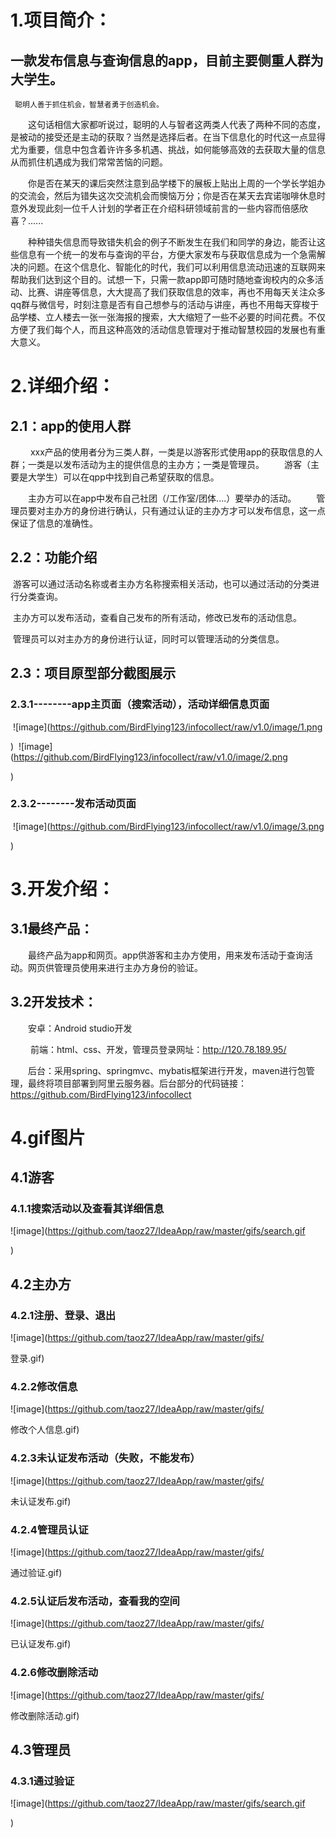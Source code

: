 ﻿#  1.项目简介：
## 一款发布信息与查询信息的app，目前主要侧重人群为大学生。  
` 
  聪明人善于抓住机会，智慧者勇于创造机会。
`
 
 &emsp;&emsp;这句话相信大家都听说过，聪明的人与智者这两类人代表了两种不同的态度，是被动的接受还是主动的获取？当然是选择后者。在当下信息化的时代这一点显得尤为重要，信息中包含着许许多多机遇、挑战，如何能够高效的去获取大量的信息从而抓住机遇成为我们常常苦恼的问题。
  
 
 &emsp;&emsp;你是否在某天的课后突然注意到品学楼下的展板上贴出上周的一个学长学姐办的交流会，然后为错失这次交流机会而懊恼万分；你是否在某天去宾诺咖啡休息时意外发现此刻一位千人计划的学者正在介绍科研领域前言的一些内容而倍感欣喜？......
 
 &emsp;&emsp;种种错失信息而导致错失机会的例子不断发生在我们和同学的身边，能否让这些信息有一个统一的发布与查询的平台，方便大家发布与获取信息成为一个急需解决的问题。在这个信息化、智能化的时代，我们可以利用信息流动迅速的互联网来帮助我们达到这个目的。试想一下，只需一款app即可随时随地查询校内的众多活动、比赛、讲座等信息，大大提高了我们获取信息的效率，再也不用每天关注众多qq群与微信号，时刻注意是否有自己想参与的活动与讲座，再也不用每天穿梭于品学楼、立人楼去一张一张海报的搜索，大大缩短了一些不必要的时间花费。不仅方便了我们每个人，而且这种高效的活动信息管理对于推动智慧校园的发展也有重大意义。
  
# 2.详细介绍：
## 2.1：app的使用人群

  &emsp;&emsp; xxx产品的使用者分为三类人群，一类是以游客形式使用app的获取信息的人群；一类是以发布活动为主的提供信息的主办方；一类是管理员。
&emsp;&emsp;游客（主要是大学生）可以在qpp中找到自己希望获取的信息。

&emsp;&emsp;主办方可以在app中发布自己社团（/工作室/团体....）要举办的活动。
&emsp;&emsp;管理员要对主办方的身份进行确认，只有通过认证的主办方才可以发布信息，这一点保证了信息的准确性。
 ## 2.2：功能介绍
  游客可以通过活动名称或者主办方名称搜索相关活动，也可以通过活动的分类进行分类查询。

  主办方可以发布活动，查看自己发布的所有活动，修改已发布的活动信息。

  管理员可以对主办方的身份进行认证，同时可以管理活动的分类信息。
## 2.3：项目原型部分截图展示
### 2.3.1--------app主页面（搜索活动），活动详细信息页面
  ![image](https://github.com/BirdFlying123/infocollect/raw/v1.0/image/1.png 

)
  ![image](https://github.com/BirdFlying123/infocollect/raw/v1.0/image/2.png 

)
### 2.3.2--------发布活动页面
  ![image](https://github.com/BirdFlying123/infocollect/raw/v1.0/image/3.png 

)
  
# 3.开发介绍：
## 3.1最终产品：
   &emsp;&emsp;最终产品为app和网页。app供游客和主办方使用，用来发布活动于查询活动。网页供管理员使用来进行主办方身份的验证。
## 3.2开发技术：
  &emsp;&emsp;安卓：Android studio开发

  &emsp;&emsp; 前端：html、css、开发，管理员登录网址：http://120.78.189.95/ 

  &emsp;&emsp;后台：采用spring、springmvc、mybatis框架进行开发，maven进行包管理，最终将项目部署到阿里云服务器。后台部分的代码链接：https://github.com/BirdFlying123/infocollect



# 4.gif图片
## 4.1游客
### 4.1.1搜索活动以及查看其详细信息
![image](https://github.com/taoz27/IdeaApp/raw/master/gifs/search.gif 

)
## 4.2主办方
### 4.2.1注册、登录、退出
![image](https://github.com/taoz27/IdeaApp/raw/master/gifs/ 

登录.gif)
### 4.2.2修改信息
![image](https://github.com/taoz27/IdeaApp/raw/master/gifs/ 

修改个人信息.gif)
### 4.2.3未认证发布活动（失败，不能发布）
![image](https://github.com/taoz27/IdeaApp/raw/master/gifs/ 

未认证发布.gif)
### 4.2.4管理员认证
![image](https://github.com/taoz27/IdeaApp/raw/master/gifs/ 

通过验证.gif)
### 4.2.5认证后发布活动，查看我的空间
![image](https://github.com/taoz27/IdeaApp/raw/master/gifs/ 

已认证发布.gif)
### 4.2.6修改删除活动
![image](https://github.com/taoz27/IdeaApp/raw/master/gifs/ 

修改删除活动.gif)
## 4.3管理员
### 4.3.1通过验证
![image](https://github.com/taoz27/IdeaApp/raw/master/gifs/search.gif 

)

